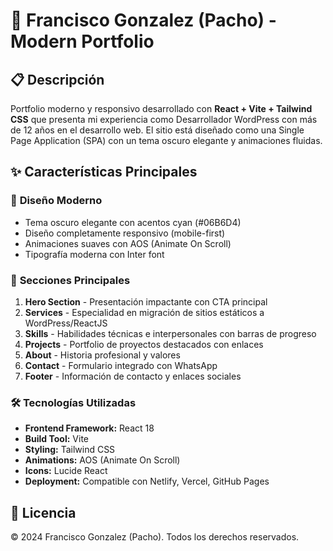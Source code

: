 # 🚀 Francisco Gonzalez (Pacho) - Modern Portfolio

## 📋 Descripción

Portfolio moderno y responsivo desarrollado con **React + Vite + Tailwind CSS** que presenta mi experiencia como Desarrollador WordPress con más de 12 años en el desarrollo web. El sitio está diseñado como una Single Page Application (SPA) con un tema oscuro elegante y animaciones fluidas.

## ✨ Características Principales

### 🎨 **Diseño Moderno**
- Tema oscuro elegante con acentos cyan (#06B6D4)
- Diseño completamente responsivo (mobile-first)
- Animaciones suaves con AOS (Animate On Scroll)
- Tipografía moderna con Inter font

### 🧩 **Secciones Principales**
1. **Hero Section** - Presentación impactante con CTA principal
2. **Services** - Especialidad en migración de sitios estáticos a WordPress/ReactJS
3. **Skills** - Habilidades técnicas e interpersonales con barras de progreso
4. **Projects** - Portfolio de proyectos destacados con enlaces
5. **About** - Historia profesional y valores
6. **Contact** - Formulario integrado con WhatsApp
7. **Footer** - Información de contacto y enlaces sociales

### 🛠 **Tecnologías Utilizadas**
- **Frontend Framework:** React 18
- **Build Tool:** Vite
- **Styling:** Tailwind CSS
- **Animations:** AOS (Animate On Scroll)
- **Icons:** Lucide React
- **Deployment:** Compatible con Netlify, Vercel, GitHub Pages

## 📄 Licencia

© 2024 Francisco Gonzalez (Pacho). Todos los derechos reservados.